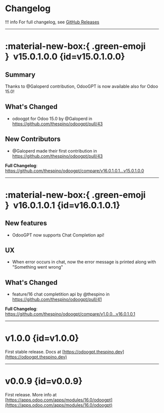 # Changelog

!!! info
    For full changelog, see [GitHub Releases](https://github.com/thespino/odoogpt/releases)


---


# :material-new-box:{ .green-emoji }&nbsp;&nbsp;v15.0.1.0.0 {id=v15.0.1.0.0}

## Summary 
Thanks to @Galoperd contribution, OdooGPT is now available also for Odoo 15.0!

## What's Changed
* odoogpt for Odoo 15.0 by @Galoperd in https://github.com/thespino/odoogpt/pull/43

## New Contributors
* @Galoperd made their first contribution in https://github.com/thespino/odoogpt/pull/43

**Full Changelog**: https://github.com/thespino/odoogpt/compare/v16.0.1.0.1...v15.0.1.0.0


---


# :material-new-box:{ .green-emoji }&nbsp;&nbsp;v16.0.1.0.1 {id=v16.0.1.0.1}

## New features
- OdooGPT now supports Chat Completion api! 

## UX
- When error occurs in chat, now the error message is printed along with "Something went wrong"

## What's Changed
* feature/16 chat completition api by @thespino in https://github.com/thespino/odoogpt/pull/41


**Full Changelog**: https://github.com/thespino/odoogpt/compare/v1.0.0...v16.0.1.0.1


---


# v1.0.0 {id=v1.0.0}

First stable release.
Docs at [https://odoogpt.thespino.dev](https://odoogpt.thespino.dev)


---

# v0.0.9 {id=v0.0.9}

First release. 
More info at [https://apps.odoo.com/apps/modules/16.0/odoogpt](https://apps.odoo.com/apps/modules/16.0/odoogpt)
